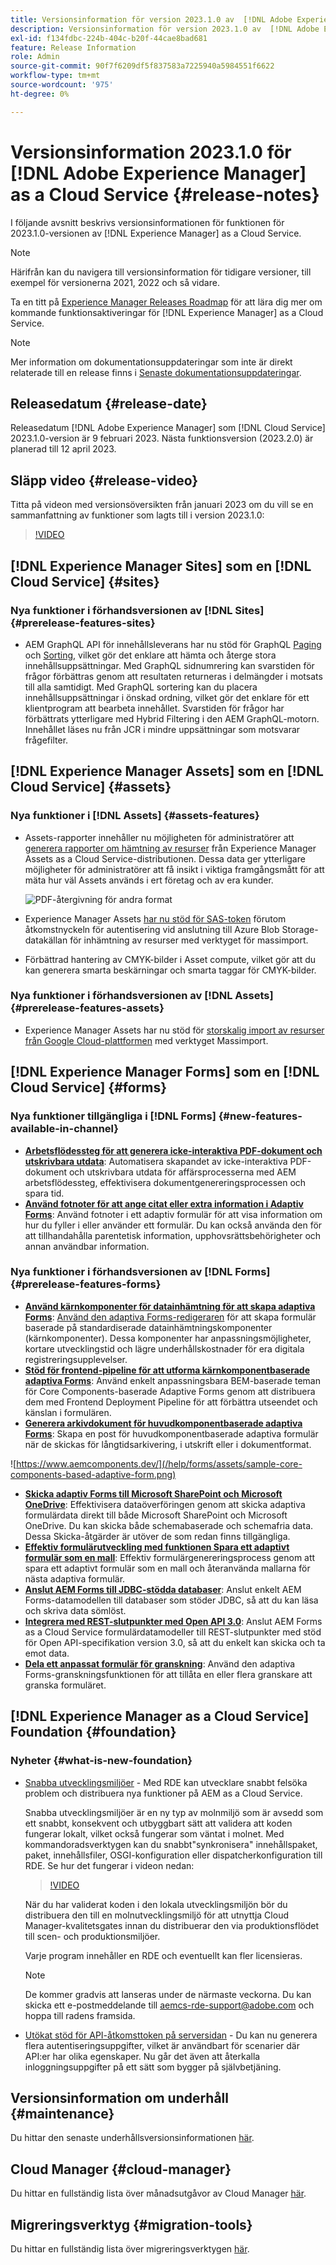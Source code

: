 ```yaml
---
title: Versionsinformation för version 2023.1.0 av  [!DNL Adobe Experience Manager] as a Cloud Service.
description: Versionsinformation för version 2023.1.0 av  [!DNL Adobe Experience Manager] as a Cloud Service.
exl-id: f134fdbc-224b-404c-b20f-44cae8bad681
feature: Release Information
role: Admin
source-git-commit: 90f7f6209df5f837583a7225940a5984551f6622
workflow-type: tm+mt
source-wordcount: '975'
ht-degree: 0%

---
```


# Versionsinformation 2023.1.0 för [!DNL Adobe Experience Manager] as a Cloud Service {#release-notes}

I följande avsnitt beskrivs versionsinformationen för funktionen för 2023.1.0-versionen av [!DNL Experience Manager] as a Cloud Service.

>[!NOTE]
>
>Härifrån kan du navigera till versionsinformation för tidigare versioner, till exempel för versionerna 2021, 2022 och så vidare.
>
>Ta en titt på [Experience Manager Releases Roadmap](https://experienceleague.adobe.com/docs/experience-manager-release-information/aem-release-updates/update-releases-roadmap.html?lang=sv-SE) för att lära dig mer om kommande funktionsaktiveringar för [!DNL Experience Manager] as a Cloud Service.

>[!NOTE]
>
>Mer information om dokumentationsuppdateringar som inte är direkt relaterade till en release finns i [Senaste dokumentationsuppdateringar](https://experienceleague.adobe.com/docs/experience-manager-release-information/aem-release-updates/doc-updates/documentation-updates.html?lang=sv-SE).

## Releasedatum {#release-date}

Releasedatum [!DNL Adobe Experience Manager] som [!DNL Cloud Service] 2023.1.0-version är 9 februari 2023. Nästa funktionsversion (2023.2.0) är planerad till 12 april 2023.

## Släpp video {#release-video}

Titta på videon med versionsöversikten från januari 2023 om du vill se en sammanfattning av funktioner som lagts till i version 2023.1.0:

>[!VIDEO](https://video.tv.adobe.com/v/3413479/?quality=12)

## [!DNL Experience Manager Sites] som en [!DNL Cloud Service] {#sites}

### Nya funktioner i förhandsversionen av [!DNL Sites] {#prerelease-features-sites}

* AEM GraphQL API för innehållsleverans har nu stöd för GraphQL [Paging](/help/headless/graphql-api/content-fragments.md#paging) och [Sorting](/help/headless/graphql-api/content-fragments.md#sorting), vilket gör det enklare att hämta och återge stora innehållsuppsättningar. Med GraphQL sidnumrering kan svarstiden för frågor förbättras genom att resultaten returneras i delmängder i motsats till alla samtidigt. Med GraphQL sortering kan du placera innehållsuppsättningar i önskad ordning, vilket gör det enklare för ett klientprogram att bearbeta innehållet.  Svarstiden för frågor har förbättrats ytterligare med Hybrid Filtering i den AEM GraphQL-motorn. Innehållet läses nu från JCR i mindre uppsättningar som motsvarar frågefilter.

## [!DNL Experience Manager Assets] som en [!DNL Cloud Service] {#assets}

### Nya funktioner i [!DNL Assets] {#assets-features}

* Assets-rapporter innehåller nu möjligheten för administratörer att [generera rapporter om hämtning av resurser](/help/assets/asset-reports.md) från Experience Manager Assets as a Cloud Service-distributionen. Dessa data ger ytterligare möjligheter för administratörer att få insikt i viktiga framgångsmått för att mäta hur väl Assets används i ert företag och av era kunder.

  ![PDF-återgivning för andra format](/help/release-notes/assets/choose_report.png)

* Experience Manager Assets [har nu stöd för SAS-token](/help/assets/add-assets.md#asset-bulk-ingestor) förutom åtkomstnyckeln för autentisering vid anslutning till Azure Blob Storage-datakällan för inhämtning av resurser med verktyget för massimport.

* Förbättrad hantering av CMYK-bilder i Asset compute, vilket gör att du kan generera smarta beskärningar och smarta taggar för CMYK-bilder.

### Nya funktioner i förhandsversionen av [!DNL Assets] {#prerelease-features-assets}

* Experience Manager Assets har nu stöd för [storskalig import av resurser från Google Cloud-plattformen](/help/assets/add-assets.md#asset-bulk-ingestor) med verktyget Massimport.

## [!DNL Experience Manager Forms] som en [!DNL Cloud Service] {#forms}

### Nya funktioner tillgängliga i [!DNL Forms] {#new-features-available-in-channel}

* **[Arbetsflödessteg för att generera icke-interaktiva PDF-dokument och utskrivbara utdata](/help/forms/aem-forms-workflow-step-reference.md)**: Automatisera skapandet av icke-interaktiva PDF-dokument och utskrivbara utdata för affärsprocesserna med AEM arbetsflödessteg, effektivisera dokumentgenereringsprocessen och spara tid.
* **[Använd fotnoter för att ange citat eller extra information i Adaptiv Forms](/help/forms/footnotes-richtextsupport.md)**: Använd fotnoter i ett adaptiv formulär för att visa information om hur du fyller i eller använder ett formulär. Du kan också använda den för att tillhandahålla parentetisk information, upphovsrättsbehörigheter och annan användbar information.

### Nya funktioner i förhandsversionen av [!DNL Forms] {#prerelease-features-forms}

* **[Använd kärnkomponenter för datainhämtning för att skapa adaptiva Forms](https://experienceleague.adobe.com/docs/experience-manager-core-components/using/adaptive-forms/introduction.html?lang=sv-SE)**: [Använd den adaptiva Forms-redigeraren](/help/forms/creating-adaptive-form-core-components.md) för att skapa formulär baserade på standardiserade datainhämtningskomponenter (kärnkomponenter). Dessa komponenter har anpassningsmöjligheter, kortare utvecklingstid och lägre underhållskostnader för era digitala registreringsupplevelser.
* **[Stöd för frontend-pipeline för att utforma kärnkomponentbaserade adaptiva Forms](/help/forms/using-themes-in-core-components.md)**: Använd enkelt anpassningsbara BEM-baserade teman för Core Components-baserade Adaptive Forms genom att distribuera dem med Frontend Deployment Pipeline för att förbättra utseendet och känslan i formulären.
* **[Generera arkivdokument för huvudkomponentbaserade adaptiva Forms](/help/forms/generate-document-of-record-core-components.md)**: Skapa en post för huvudkomponentbaserade adaptiva formulär när de skickas för långtidsarkivering, i utskrift eller i dokumentformat.

![https://www.aemcomponents.dev/](/help/forms/assets/sample-core-components-based-adaptive-form.png)

* **[Skicka adaptiv Forms till Microsoft SharePoint och Microsoft OneDrive](/help/forms/configuring-submit-actions.md)**: Effektivisera dataöverföringen genom att skicka adaptiva formulärdata direkt till både Microsoft SharePoint och Microsoft OneDrive. Du kan skicka både schemabaserade och schemafria data. Dessa Skicka-åtgärder är utöver de som redan finns tillgängliga.
* **[Effektiv formulärutveckling med funktionen Spara ett adaptivt formulär som en mall](/help/forms/template-editor.md#save-an-adaptive-form-as-template-saving-adaptive-form-as-template)**: Effektiv formulärgenereringsprocess genom att spara ett adaptivt formulär som en mall och återanvända mallarna för nästa adaptiva formulär.
* **[Anslut AEM Forms till JDBC-stödda databaser](/help/forms/configure-data-sources.md#configure-relational-database-configure-relational-database)**: Anslut enkelt AEM Forms-datamodellen till databaser som stöder JDBC, så att du kan läsa och skriva data sömlöst.
* **[Integrera med REST-slutpunkter med Open API 3.0](/help/forms/configure-data-sources.md#configure-restful-services-open-api-specification-version-20-configure-restful-services-swagger-version30)**: Anslut AEM Forms as a Cloud Service formulärdatamodeller till REST-slutpunkter med stöd för Open API-specifikation version 3.0, så att du enkelt kan skicka och ta emot data.
* **[Dela ett anpassat formulär för granskning](/help/forms/create-reviews-forms.md)**: Använd den adaptiva Forms-granskningsfunktionen för att tillåta en eller flera granskare att granska formuläret.

## [!DNL Experience Manager as a Cloud Service] Foundation {#foundation}

### Nyheter {#what-is-new-foundation}

* [Snabba utvecklingsmiljöer](/help/implementing/developing/introduction/rapid-development-environments.md) - Med RDE kan utvecklare snabbt felsöka problem och distribuera nya funktioner på AEM as a Cloud Service.

  Snabba utvecklingsmiljöer är en ny typ av molnmiljö som är avsedd som ett snabbt, konsekvent och utbyggbart sätt att validera att koden fungerar lokalt, vilket också fungerar som väntat i molnet. Med kommandoradsverktygen kan du snabbt&quot;synkronisera&quot; innehållspaket, paket, innehållsfiler, OSGI-konfiguration eller dispatcherkonfiguration till RDE. Se hur det fungerar i videon nedan:

  >[!VIDEO](https://video.tv.adobe.com/v/3413508/?quality=12&learn=on)

  När du har validerat koden i den lokala utvecklingsmiljön bör du distribuera den till en molnutvecklingsmiljö för att utnyttja Cloud Manager-kvalitetsgates innan du distribuerar den via produktionsflödet till scen- och produktionsmiljöer.

  Varje program innehåller en RDE och eventuellt kan fler licensieras.

  >[!NOTE]
  >
  >De kommer gradvis att lanseras under de närmaste veckorna. Du kan skicka ett e-postmeddelande till aemcs-rde-support@adobe.com och hoppa till radens framsida.

* [Utökat stöd för API-åtkomsttoken på serversidan](/help/implementing/developing/introduction/generating-access-tokens-for-server-side-apis.md) - Du kan nu generera flera autentiseringsuppgifter, vilket är användbart för scenarier där API:er har olika egenskaper. Nu går det även att återkalla inloggningsuppgifter på ett sätt som bygger på självbetjäning.

## Versionsinformation om underhåll {#maintenance}

Du hittar den senaste underhållsversionsinformationen [här](/help/release-notes/maintenance/latest.md).

## Cloud Manager {#cloud-manager}

Du hittar en fullständig lista över månadsutgåvor av Cloud Manager [här](/help/implementing/cloud-manager/release-notes/current.md).

## Migreringsverktyg {#migration-tools}

Du hittar en fullständig lista över migreringsverktygen [här](/help/journey-migration/release-notes/release-notes-migration-tools-current.md).
